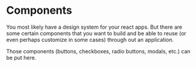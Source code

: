 # Components

You most likely have a design system for your react apps. But there are some certain components that you want to build and be able to reuse (or even perhaps customize in some cases) through out an application. 

Those components (buttons, checkboxes, radio buttons, modals, etc.) can be put here. 
